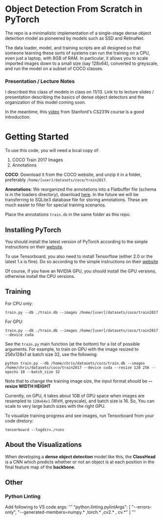 # Object Detection From Scratch in PyTorch
The repo is a minimalistic implementation of a single-stage dense object detection model as pioneered by models such as SSD and RetinaNet. 

The data loader, model, and training scripts are all designed so that someone learning these sorts of systems can run the training on a CPU, even just a laptop, with 8GB of RAM. In particular, it allows you to scale imported images down to a small size (say 128x64), converted to 
greyscale, and run the model on a subset of COCO classes. 

### Presentation / Lecture Notes
I described this class of models in class on 11/13. Link to to lecture slides / presentation describing the basics of dense object detectors and the organization of this model coming soon. 

In the meantime, this [video](https://www.youtube.com/watch?v=nDPWywWRIRo&list=PL3FW7Lu3i5JvHM8ljYj-zLfQRF3EO8sYv&index=12&t=0s) from Stanford's CS231N course is a good 
introduction. 

# Getting Started

To use this code, you will need a local copy of:
1. COCO Train 2017 Images
2. Annotations 

**COCO**: Download it from the COCO website, and unzip it in a folder, preferably
`/home/[user]/datasets/coco/train2017`.

**Annotations**: We reorganized the annotations into a Flatbuffer file (schema is in the loaders directory), download [here](https://drive.google.com/file/d/1XF2iDwn8S_d8-nrDtiLvKpH2JEcD9voL/view?usp=sharing).
In the future we will be transferring to SQLite3 database file for storing annotations. These are much easier to filter for 
special training scenarios. 

Place the annotations `train.db` in the same folder as this repo.


## Installing PyTorch

You should install the latest version of PyTorch according to the simple instructions on their [website](www.pytorch.org).

To use Tensorboard, you also need to install Tensorflow (either 2.0 or the latest 1.x is fine). Do so according to the simple instructions 
on their [website](www.pytorch.org)

Of course, if you have an NVIDIA GPU, you should install the GPU versions, otherwise install the CPU versions.

## Training 

For CPU only:

```
train.py --db ./train.db --images /home/[user]/datasets/coco/train2017
```

For GPU:

```
train.py --db ./train.db --images /home/[user]/datasets/coco/train2017 --device cuda
```

See the `train.py` main function (at the bottom) for a list of possible arguments. For example, to train on GPU with the image resized to 256x128x1 at batch size 32, use the following:

```
python train.py --db /home/chris/datasets/coco/train.db --images /home/chris/datasets/coco/train2017 --device cuda --resize 128 256 --epochs 10 --batch_size 32
```

Note that to change the training image size, the input format should be **--resize WIDTH HEIGHT**


Currently, on GPU, it takes about 1GB of GPU space when images are resampled to `128x64x1` (WxH, greyscale), and batch size 
is 16. So, You can scale to very large batch sizes with the right GPU.

To visualize  training progress and see images, run Tensorboard from your code diretory:

```
tensorboard --logdir=./runs
```


## About the Visualizations 

When developing a **dense object detection** model like this, the **ClassHead** is a CNN which predicts 
whether or not an object is at each position in the final feature map of the **backbone**.


## Other

### Python Linting
Add following to VS code args:
'''
  "python.linting.pylintArgs": [
        "--errors-only",
        "--generated-members=numpy.* ,torch.* ,cv2.* , cv.*"
    ]
'''